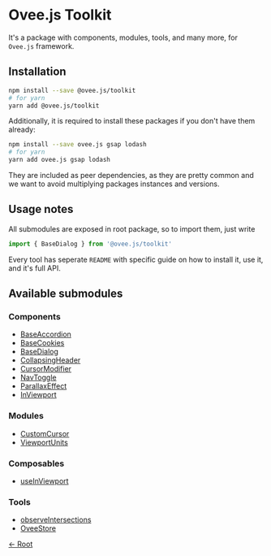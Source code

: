 # Ovee.js Toolkit

It's a package with components, modules, tools, and many more, for `Ovee.js` framework.

## Installation

```bash
npm install --save @ovee.js/toolkit
# for yarn
yarn add @ovee.js/toolkit
```

Additionally, it is required to install these packages if you don't have them already:

```bash
npm install --save ovee.js gsap lodash
# for yarn
yarn add ovee.js gsap lodash
```

They are included as peer dependencies, as they are pretty common and we want to avoid multiplying packages instances and versions.

## Usage notes

All submodules are exposed in root package, so to import them, just write

```ts
import { BaseDialog } from '@ovee.js/toolkit'
```

Every tool has seperate `README` with specific guide on how to install it, use it, and it's full API.

## Available submodules

### Components

 - [BaseAccordion](./components/base/accordion/README.md)
 - [BaseCookies](./components/base/cookies/README.md)
 - [BaseDialog](./components/base/dialog/README.md)
 - [CollapsingHeader](./components/other/collapsing-header/README.md)
 - [CursorModifier](./components/other/cursor-modifier/README.md)
 - [NavToggle](./components/other/nav-toggle/README.md)
 - [ParallaxEffect](./components/other/parallax-effect/README.md)
 - [InViewport](./components/utils/in-viewport/README.md)

### Modules

 - [CustomCursor](./modules/custom-cursor/README.md)
 - [ViewportUnits](./modules/viewport/README.md)

### Composables
 - [useInViewport](./composables/in-viewport/README.md) 

### Tools

 - [observeIntersections](./tools/observeIntersections/README.md)
 - [OveeStore](./tools/store/README.md)

[<- Root](/README.md)

